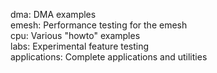 dma:          DMA examples  
emesh:        Performance testing for the emesh  
cpu:          Various "howto" examples  
labs:         Experimental feature testing  
applications: Complete applications and utilities  





